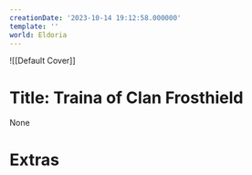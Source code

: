 ```yaml
---
creationDate: '2023-10-14 19:12:58.000000'
template: ''
world: Eldoria
---
```

![[Default Cover]]

# Title: Traina of Clan Frosthield

None

# Extras

